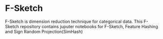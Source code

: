 # F-Sketch
F-Sketch is dimension reduction technique for categorical data.
This F-Sketch repository contains juputer notebooks for F-Sketch, Feature Hashing and Sign Random Projection(SimHash)
